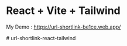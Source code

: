 # React + Vite + Tailwind

My Demo : https://url-shortlink-be1ce.web.app/


 
#   u r l - s h o r t l i n k - r e a c t - t a i l w i n d  
 
